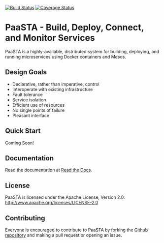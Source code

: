 [![Build Status](https://travis-ci.org/Yelp/paasta.svg?branch=master)](https://travis-ci.org/Yelp/paasta)
[![Coverage Status](https://coveralls.io/repos/Yelp/paasta/badge.svg)](https://coveralls.io/r/Yelp/paasta)

PaaSTA - Build, Deploy, Connect, and Monitor Services
=====================================================

PaaSTA is a highly-available, distributed system for building, deploying, and
running microservices using Docker containers and Mesos.


Design Goals
------------

 * Declarative, rather than imperative, control
 * Interoperate with existing infrastructure
 * Fault tolerance
 * Service isolation
 * Efficient use of resources
 * No single points of failure
 * Pleasant interface


Quick Start
-----------

Coming Soon!


Documentation
-------------

Read the documentation at [Read the Docs](http://paasta.readthedocs.org/en/latest/).


License
-------

PaaSTA is licensed under the Apache License, Version 2.0: http://www.apache.org/licenses/LICENSE-2.0


Contributing
------------

Everyone is encouraged to contribute to PaaSTA by forking the
[Github repository](http://github.com/Yelp/PaaSTA) and making a pull request or
opening an issue.
